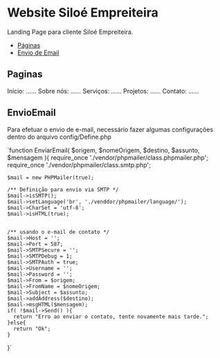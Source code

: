# Website Siloé Empreiteira
Landing Page para cliente Siloé Empreiteira.

- [Páginas](#Paginas)
- [Envio de Email](#EnvioEmail)
## Paginas
Início: ......
Sobre nós: ......
Serviços: ......
Projetos: ......
Contato: ......

## EnvioEmail
Para efetuar o envio de e-mail, necessário fazer algumas configurações dentro do arquivo config/Define.php

`function EnviarEmail( $origem, $nomeOrigem, $destino, $assunto, $mensagem ){
    require_once './vendor/phpmailer/class.phpmailer.php';
    require_once './vendor/phpmailer/class.smtp.php';

    $mail = new PHPMailer(true);

    /** Definição para envio via SMTP */
    $mail->isSMTP();
    $mail->setLanguage('br', './venddor/phpmailer/language/');
    $mail->CharSet = 'utf-8';
    $mail->isHTML(true);


    /** usando o e-mail de contato */
    $mail->Host = '';
    $mail->Port = 587; 
    $mail->SMTPSecure = '';
    $mail->SMTPDebug = 1;
    $mail->SMTPAuth = true;
    $mail->Username = '';
    $mail->Password = '';
    $mail->From = $origem;
    $mail->FromName = $nomeOrigem;
    $mail->Subject = $assunto;
    $mail->addAddress($destino);
    $mail->msgHTML($mensagem);
    if( !$mail->Send() ){
      return "Erro ao enviar o contato, tente novamente mais tarde.";
    }else{
      return "Ok";
    }

  }`
